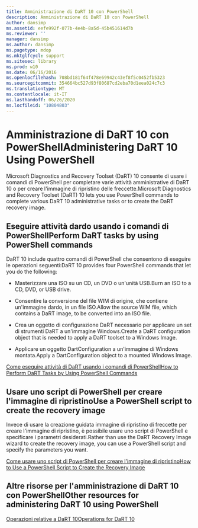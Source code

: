 ```yaml
---
title: Amministrazione di DaRT 10 con PowerShell
description: Amministrazione di DaRT 10 con PowerShell
author: dansimp
ms.assetid: eefe992f-077b-4e4b-8a5d-45b451614d7b
ms.reviewer: ''
manager: dansimp
ms.author: dansimp
ms.pagetype: mdop
ms.mktglfcycl: support
ms.sitesec: library
ms.prod: w10
ms.date: 06/16/2016
ms.openlocfilehash: 708bd181f64f478e69942c43ef8f5c0452fb5323
ms.sourcegitcommit: 354664bc527d93f80687cd2eba70d1eea024c7c3
ms.translationtype: MT
ms.contentlocale: it-IT
ms.lasthandoff: 06/26/2020
ms.locfileid: "10804803"
---
```

# <span data-ttu-id="4ac08-103">Amministrazione di DaRT 10 con PowerShell</span><span class="sxs-lookup"><span data-stu-id="4ac08-103">Administering DaRT 10 Using PowerShell</span></span>


<span data-ttu-id="4ac08-104">Microsoft Diagnostics and Recovery Toolset (DaRT) 10 consente di usare i comandi di PowerShell per completare varie attività amministrative di DaRT 10 o per creare l'immagine di ripristino delle freccette.</span><span class="sxs-lookup"><span data-stu-id="4ac08-104">Microsoft Diagnostics and Recovery Toolset (DaRT) 10 lets you use PowerShell commands to complete various DaRT 10 administrative tasks or to create the DaRT recovery image.</span></span>

## <span data-ttu-id="4ac08-105">Eseguire attività dardo usando i comandi di PowerShell</span><span class="sxs-lookup"><span data-stu-id="4ac08-105">Perform DaRT tasks by using PowerShell commands</span></span>


<span data-ttu-id="4ac08-106">DaRT 10 include quattro comandi di PowerShell che consentono di eseguire le operazioni seguenti:</span><span class="sxs-lookup"><span data-stu-id="4ac08-106">DaRT 10 provides four PowerShell commands that let you do the following:</span></span>

-   <span data-ttu-id="4ac08-107">Masterizzare una ISO su un CD, un DVD o un'unità USB.</span><span class="sxs-lookup"><span data-stu-id="4ac08-107">Burn an ISO to a CD, DVD, or USB drive.</span></span>

-   <span data-ttu-id="4ac08-108">Consentire la conversione del file WIM di origine, che contiene un'immagine dardo, in un file ISO.</span><span class="sxs-lookup"><span data-stu-id="4ac08-108">Allow the source WIM file, which contains a DaRT image, to be converted into an ISO file.</span></span>

-   <span data-ttu-id="4ac08-109">Crea un oggetto di configurazione DaRT necessario per applicare un set di strumenti DaRT a un'immagine Windows.</span><span class="sxs-lookup"><span data-stu-id="4ac08-109">Create a DaRT configuration object that is needed to apply a DaRT toolset to a Windows Image.</span></span>

-   <span data-ttu-id="4ac08-110">Applicare un oggetto DartConfiguration a un'immagine di Windows montata.</span><span class="sxs-lookup"><span data-stu-id="4ac08-110">Apply a DartConfiguration object to a mounted Windows Image.</span></span>

[<span data-ttu-id="4ac08-111">Come eseguire attività di DaRT usando i comandi di PowerShell</span><span class="sxs-lookup"><span data-stu-id="4ac08-111">How to Perform DaRT Tasks by Using PowerShell Commands</span></span>](how-to-perform-dart-tasks-by-using-powershell-commands-dart-10.md)

## <span data-ttu-id="4ac08-112">Usare uno script di PowerShell per creare l'immagine di ripristino</span><span class="sxs-lookup"><span data-stu-id="4ac08-112">Use a PowerShell script to create the recovery image</span></span>


<span data-ttu-id="4ac08-113">Invece di usare la creazione guidata immagine di ripristino di freccette per creare l'immagine di ripristino, è possibile usare uno script di PowerShell e specificare i parametri desiderati.</span><span class="sxs-lookup"><span data-stu-id="4ac08-113">Rather than use the DaRT Recovery Image wizard to create the recovery image, you can use a PowerShell script and specify the parameters you want.</span></span>

[<span data-ttu-id="4ac08-114">Come usare uno script di PowerShell per creare l'immagine di ripristino</span><span class="sxs-lookup"><span data-stu-id="4ac08-114">How to Use a PowerShell Script to Create the Recovery Image</span></span>](how-to-use-a-powershell-script-to-create-the-recovery-image-dart-10.md)

## <span data-ttu-id="4ac08-115">Altre risorse per l'amministrazione di DaRT 10 con PowerShell</span><span class="sxs-lookup"><span data-stu-id="4ac08-115">Other resources for administering DaRT 10 using PowerShell</span></span>


[<span data-ttu-id="4ac08-116">Operazioni relative a DaRT 10</span><span class="sxs-lookup"><span data-stu-id="4ac08-116">Operations for DaRT 10</span></span>](operations-for-dart-10.md)

 

 






